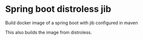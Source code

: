 # Spring boot distroless jib

Build docker image of a spring boot with jib configured in maven

This also builds the image from distroless.
